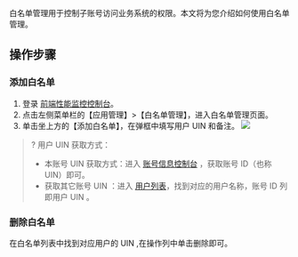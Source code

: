 白名单管理用于控制子账号访问业务系统的权限。本文将为您介绍如何使用白名单管理。

## 操作步骤

### 添加白名单
1. 登录 [前端性能监控控制台](https://console.cloud.tencent.com/rum)。
2. 点击左侧菜单栏的【应用管理】>【白名单管理】，进入白名单管理页面。
3. 单击坐上方的【添加白名单】，在弹框中填写用户 UIN 和备注。
![](https://main.qcloudimg.com/raw/ff7357ee47d845aef424b2db09c44fe1.png)
>? 用户 UIN 获取方式：
>- 本账号 UIN 获取方式：进入 [账号信息控制台](https://console.cloud.tencent.com/developer) ，获取账号 ID（也称 UIN）即可。
>- 获取其它账号 UIN ：进入 [用户列表](https://console.cloud.tencent.com/cam)，找到对应的用户名称，账号 ID 列即用户 UIN 。

### 删除白名单
在白名单列表中找到对应用户的 UIN ,在操作列中单击删除即可。
